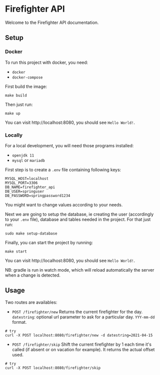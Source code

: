 # Firefighter API

Welcome to the Firefighter API documentation.

## Setup

### Docker

To run this project with docker, you need:
- `docker`
- `docker-compose`

First build the image:
```
make build
```

Then just run:
```
make up
```

You can visit http://localhost:8080, you should see `Hello World!`.

### Locally

For a local development, you will need those programs installed:

- `openjdk 11`
- `mysql` or `mariadb`

First step is to create a `.env` file containing following keys:

```
MYSQL_HOST=localhost
MYSQL_PORT=3306
DB_NAME=firefighter_api
DB_USER=springuser
DB_PASSWORD=springpassword1234
```

You might want to change values according to your needs.

Next we are going to setup the database, ie creating the user (accordingly to your `.env` file), database and tables needed in the project. For that just run:

```
sudo make setup-database
```

Finally, you can start the project by running:

```
make start
```

You can visit http://localhost:8080, you should see `Hello World!`.

NB: gradle is run in watch mode, which will reload automatically the server when a change is detected.

## Usage

Two routes are availables:

- `POST /firefighter/new`
  Returns the current firefighter for the day.
  `datestring`: optional url parameter to ask for a particular day. `YYY-mm-dd` format.
```
# try
curl -X POST localhost:8080/firefighter/new -d datestring=2021-04-15
```

- `POST /firefighter/skip`
  Shift the current firefighter by 1 each time it's called (if absent or on vacation for example).
  It returns the actual offset used.
```
# try
curl -X POST localhost:8080/firefighter/skip
```
